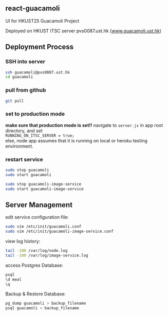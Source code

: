 ## react-guacamoli
UI for HKUST25 Guacamoli Project

Deployed on HKUST ITSC server pvs0087.ust.hk (www.guacamoli.ust.hk)

## Deployment Process
### SSH into server
```sh
ssh guacamoli@pvs0087.ust.hk
cd guacamoli
```

### pull from github
```sh
git pull
```

### set to production mode
**make sure that production mode is set!!**
navigate to `server.js` in app root directory, and set</br>
`RUNNING_ON_ITSC_SERVER = true;`</br>
else, node app assumes that it is running on local or heroku testing environment.

### restart service
```sh
sudo stop guacamoli
sudo start guacamoli

sudo stop guacamoli-image-service
sudo start guacamoli-image-service
```
## Server Management
edit service configuration file:
```sh
sudo vim /etc/init/guacamoli.conf
sudo vim /etc/init/guacamoli-image-service.conf
```

view log history:
```sh
tail -100 /var/log/node.log
tail -100 /var/log/image-service.log
```

access Postgres Database:
```sh
psql
\d meal
\q
```

Backup & Restore Database:
```sh
pg_dump guacamoli > backup_filename
psql guacamoli < backup_filename
```
